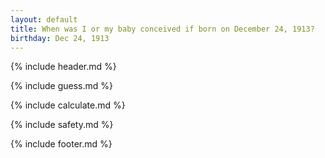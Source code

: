 ```yaml
---
layout: default
title: When was I or my baby conceived if born on December 24, 1913?
birthday: Dec 24, 1913
---
```


{% include header.md %}

{% include guess.md %}

{% include calculate.md %}

{% include safety.md %}

{% include footer.md %}



